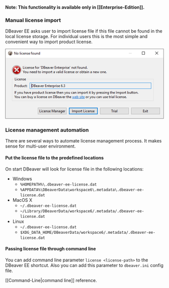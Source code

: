 **Note: This functionality is available only in [[Enterprise-Edition]].**

### Manual license import

DBeaver EE asks user to import license file if this file cannot be found in the local license storage.
For individual users this is the most simple and convenient way to import product license.

![](images/license-not-found.png)

### License management automation

There are several ways to automate license management process. It makes sense for multi-user environment.

#### Put the license file to the predefined locations

On start DBeaver will look for license file in the following locations: 

- Windows
    - `%HOMEPATH%\.dbeaver-ee-license.dat`
    - `%APPDATA%\DBeaverData\workspace6\.metadata\.dbeaver-ee-license.dat`
- MacOS X
    - `~/.dbeaver-ee-license.dat`
    - `~/Library/DBeaverData/workspace6/.metadata/.dbeaver-ee-license.dat`
- Linux
    - `~/.dbeaver-ee-license.dat`
    - `$XDG_DATA_HOME/DBeaverData/workspace6/.metadata/.dbeaver-ee-license.dat`


#### Passing license file through command line

You can add command line parameter `license <license-path>` to the DBeaver EE shortcut.
Also you can add this parameter to `dbeaver.ini` config file.

[[Command-Line|command line]] reference.